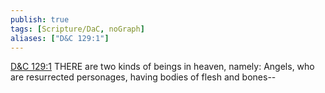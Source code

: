 ```yaml
---
publish: true
tags: [Scripture/DaC, noGraph]
aliases: ["D&C 129:1"]
---
```

[D&C 129:1](https://churchofjesuschrist.org/study/scriptures/dc-testament/dc/129?lang=eng&id=p1#p1) THERE are two kinds of beings in heaven, namely: Angels, who are resurrected personages, having bodies of flesh and bones--
